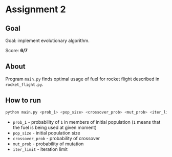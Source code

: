 # Assignment 2

## Goal

Goal: implement evolutionary algorithm.

Score: **6/7**

## About

Program `main.py` finds optimal usage of fuel for rocket flight described in `rocket_flight.py`.

## How to run

```bash
python main.py <prob_1> <pop_size> <crossover_prob> <mut_prob> <iter_limit>
```

* `prob_1` - probability of `1` in members of initial population (`1` means that the fuel is being used at given moment)
* `pop_size` - initial population size
* `crossover_prob` - probability of crossover
* `mut_prob` - probability of mutation
* `iter_limit` - iteration limit
